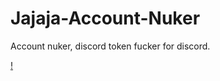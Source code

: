 # Jajaja-Account-Nuker
Account nuker, discord token fucker for discord.


[!](https://github.com/xanthe1337/Jajaja-Account-Nuker/blob/master/OdRlKY.png?raw=true)
